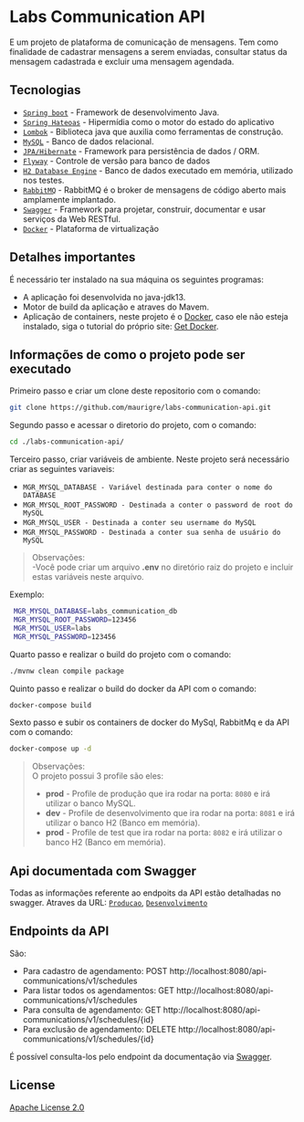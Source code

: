 # Labs Communication API
E um projeto de plataforma de comunicação de mensagens. Tem como finalidade de cadastrar mensagens a serem enviadas, consultar status da mensagem cadastrada e excluir uma mensagem agendada.

## Tecnologias

 - [`Spring boot`](https://spring.io) - Framework de desenvolvimento Java.
 - [`Spring Hateoas`](https://spring.io/projects/spring-hateoas) - Hipermídia como o motor do estado do aplicativo 
 - [`Lombok`](https://projectlombok.org/) - Biblioteca java que auxilia como ferramentas de construção. 
 - [`MySQL`](https://www.mysql.com/) - Banco de dados relacional.
 - [`JPA/Hibernate`](https://hibernate.org/orm/) - Framework para persistência de dados / ORM.
 - [`Flyway`](https://flywaydb.org/) - Controle de versão para banco de dados
 - [`H2 Database Engine`](https://mvnrepository.com/artifact/com.h2database/h2) - Banco de dados executado em memória, utilizado nos testes.
 - [`RabbitMQ`](https://www.rabbitmq.com/) - RabbitMQ é o broker de mensagens de código aberto mais amplamente implantado.
 - [`Swagger`](https://swagger.io/) - Framework para projetar, construir, documentar e usar serviços da Web RESTful.
 - [`Docker`](https://www.docker.com/) - Plataforma de virtualização 
 
 ## Detalhes importantes
 É necessário ter instalado na sua máquina os seguintes programas:

 * A aplicação foi desenvolvida no java-jdk13. 
 * Motor de build da aplicação e atraves do Mavem. 
 * Aplicação de containers, neste projeto é o [Docker](https://www.docker.com), caso ele não esteja
   instalado, siga o tutorial do próprio site: [Get Docker](https://docs.docker.com/get-docker/).

 
## Informações de como o projeto pode ser executado
Primeiro passo e criar um clone deste repositorio com o comando:
```bash
git clone https://github.com/maurigre/labs-communication-api.git
```
Segundo passo e acessar o diretorio do projeto, com o comando: 
```bash
cd ./labs-communication-api/
```
Terceiro passo, criar variáveis de ambiente. Neste projeto será necessário criar as seguintes variaveis:
- `MGR_MYSQL_DATABASE - Variável destinada para conter o nome do DATABASE`
- `MGR_MYSQL_ROOT_PASSWORD - Destinada a conter o password de root do MySQL`
- `MGR_MYSQL_USER - Destinada a conter seu username do MySQL`
- `MGR_MYSQL_PASSWORD - Destinada a conter sua senha de usuário do MySQL` 

> Observações:<br/>
> -Você pode criar um arquivo <b>.env</b> no diretório raiz do projeto e incluir estas variáveis neste arquivo.<br/>

Exemplo:
```bash
 MGR_MYSQL_DATABASE=labs_communication_db
 MGR_MYSQL_ROOT_PASSWORD=123456
 MGR_MYSQL_USER=labs
 MGR_MYSQL_PASSWORD=123456
```

Quarto passo e realizar o build do projeto com o comando:
```bash
./mvnw clean compile package
```
Quinto passo e realizar o build do docker da API com o comando:
```bash
docker-compose build
```

Sexto passo e subir os containers de docker do MySql, RabbitMq e da API com o comando:   
```bash
docker-compose up -d
```

> Observações:<br/>
> O projeto possui 3 profile são eles:<br/> 
> - <b>prod</b> - Profile de produção que ira rodar na porta: `8080` e irá utilizar o banco MySQL.<br/>
> - <b>dev</b> - Profile de desenvolvimento que ira rodar na porta: `8081` e irá utilizar o banco H2 (Banco em memória).<br/>
> - <b>prod</b> - Profile de test que ira rodar na porta: `8082` e irá utilizar o banco H2 (Banco em memória).<br/>

## Api documentada com Swagger

Todas as informações referente ao endpoits da API estão detalhadas no swagger. 
Atraves da URL: 
[`Producao`](http://localhost:8080/api-communications/swagger-ui.html), [`Desenvolvimento`](http://localhost:8081/api-communications/swagger-ui.html)   

## Endpoints da API
São:
- Para cadastro de agendamento:
    POST http://localhost:8080/api-communications/v1/schedules
- Para listar todos os agendamentos:
    GET http://localhost:8080/api-communications/v1/schedules
- Para consulta de agendamento:
    GET http://localhost:8080/api-communications/v1/schedules/{id}
- Para exclusão de agendamento:
    DELETE http://localhost:8080/api-communications/v1/schedules/{id}

É possível consulta-los pelo endpoint da documentação via [Swagger](http://localhost:8080/api-communications/swagger-ui.html).


## License
[Apache License 2.0](https://www.apache.org/licenses/LICENSE-2.0)